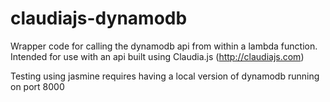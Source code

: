 # claudiajs-dynamodb

Wrapper code for calling the dynamodb api from within a lambda function.  Intended for use with an api built using Claudia.js (http://claudiajs.com)

Testing using jasmine requires having a local version of dynamodb running on port 8000
